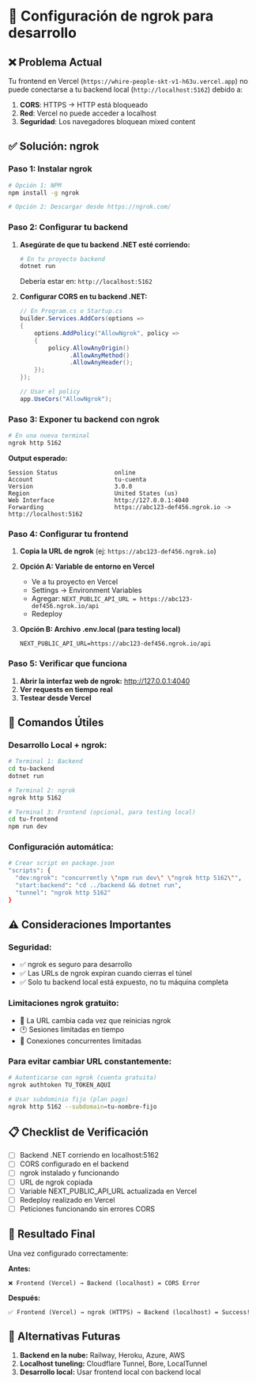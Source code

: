 # 🚀 Configuración de ngrok para desarrollo

## ❌ Problema Actual

Tu frontend en Vercel (`https://whire-people-skt-v1-h63u.vercel.app`) no puede conectarse a tu backend local (`http://localhost:5162`) debido a:

1. **CORS**: HTTPS → HTTP está bloqueado
2. **Red**: Vercel no puede acceder a localhost
3. **Seguridad**: Los navegadores bloquean mixed content

## ✅ Solución: ngrok

### **Paso 1: Instalar ngrok**

```bash
# Opción 1: NPM
npm install -g ngrok

# Opción 2: Descargar desde https://ngrok.com/
```

### **Paso 2: Configurar tu backend**

1. **Asegúrate de que tu backend .NET esté corriendo:**
   ```bash
   # En tu proyecto backend
   dotnet run
   ```
   Debería estar en: `http://localhost:5162`

2. **Configurar CORS en tu backend .NET:**
   ```csharp
   // En Program.cs o Startup.cs
   builder.Services.AddCors(options =>
   {
       options.AddPolicy("AllowNgrok", policy =>
       {
           policy.AllowAnyOrigin()
                 .AllowAnyMethod()
                 .AllowAnyHeader();
       });
   });

   // Usar el policy
   app.UseCors("AllowNgrok");
   ```

### **Paso 3: Exponer tu backend con ngrok**

```bash
# En una nueva terminal
ngrok http 5162
```

**Output esperado:**
```
Session Status                online
Account                       tu-cuenta
Version                       3.0.0
Region                        United States (us)
Web Interface                 http://127.0.0.1:4040
Forwarding                    https://abc123-def456.ngrok.io -> http://localhost:5162
```

### **Paso 4: Configurar tu frontend**

1. **Copia la URL de ngrok** (ej: `https://abc123-def456.ngrok.io`)

2. **Opción A: Variable de entorno en Vercel**
   - Ve a tu proyecto en Vercel
   - Settings → Environment Variables
   - Agregar: `NEXT_PUBLIC_API_URL = https://abc123-def456.ngrok.io/api`
   - Redeploy

3. **Opción B: Archivo .env.local (para testing local)**
   ```env
   NEXT_PUBLIC_API_URL=https://abc123-def456.ngrok.io/api
   ```

### **Paso 5: Verificar que funciona**

1. **Abrir la interfaz web de ngrok:** http://127.0.0.1:4040
2. **Ver requests en tiempo real**
3. **Testear desde Vercel**

## 🔧 Comandos Útiles

### **Desarrollo Local + ngrok:**
```bash
# Terminal 1: Backend
cd tu-backend
dotnet run

# Terminal 2: ngrok
ngrok http 5162

# Terminal 3: Frontend (opcional, para testing local)
cd tu-frontend
npm run dev
```

### **Configuración automática:**
```bash
# Crear script en package.json
"scripts": {
  "dev:ngrok": "concurrently \"npm run dev\" \"ngrok http 5162\"",
  "start:backend": "cd ../backend && dotnet run",
  "tunnel": "ngrok http 5162"
}
```

## ⚠️ Consideraciones Importantes

### **Seguridad:**
- ✅ ngrok es seguro para desarrollo
- ✅ Las URLs de ngrok expiran cuando cierras el túnel
- ✅ Solo tu backend local está expuesto, no tu máquina completa

### **Limitaciones ngrok gratuito:**
- 🔄 La URL cambia cada vez que reinicias ngrok
- 🕐 Sesiones limitadas en tiempo
- 👥 Conexiones concurrentes limitadas

### **Para evitar cambiar URL constantemente:**
```bash
# Autenticarse con ngrok (cuenta gratuita)
ngrok authtoken TU_TOKEN_AQUI

# Usar subdominio fijo (plan pago)
ngrok http 5162 --subdomain=tu-nombre-fijo
```

## 📋 Checklist de Verificación

- [ ] Backend .NET corriendo en localhost:5162
- [ ] CORS configurado en el backend
- [ ] ngrok instalado y funcionando
- [ ] URL de ngrok copiada
- [ ] Variable NEXT_PUBLIC_API_URL actualizada en Vercel
- [ ] Redeploy realizado en Vercel
- [ ] Peticiones funcionando sin errores CORS

## 🎯 Resultado Final

Una vez configurado correctamente:

**Antes:**
```
❌ Frontend (Vercel) → Backend (localhost) = CORS Error
```

**Después:**
```
✅ Frontend (Vercel) → ngrok (HTTPS) → Backend (localhost) = Success!
```

## 🔄 Alternativas Futuras

1. **Backend en la nube:** Railway, Heroku, Azure, AWS
2. **Localhost tuneling:** Cloudflare Tunnel, Bore, LocalTunnel
3. **Desarrollo local:** Usar frontend local con backend local

